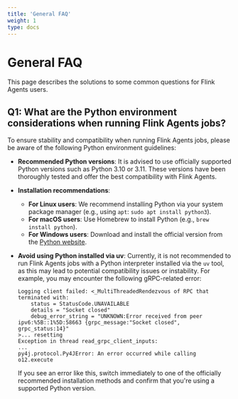 ```yaml
---
title: 'General FAQ'
weight: 1
type: docs
---
```

<!--
Licensed to the Apache Software Foundation (ASF) under one
or more contributor license agreements.  See the NOTICE file
distributed with this work for additional information
regarding copyright ownership.  The ASF licenses this file
to you under the Apache License, Version 2.0 (the
"License"); you may not use this file except in compliance
with the License.  You may obtain a copy of the License at

  http://www.apache.org/licenses/LICENSE-2.0

Unless required by applicable law or agreed to in writing,
software distributed under the License is distributed on an
"AS IS" BASIS, WITHOUT WARRANTIES OR CONDITIONS OF ANY
KIND, either express or implied.  See the License for the
specific language governing permissions and limitations
under the License.
-->
# General FAQ

This page describes the solutions to some common questions for Flink Agents users.

## Q1: What are the Python environment considerations when running Flink Agents jobs?

To ensure stability and compatibility when running Flink Agents jobs, please be aware of the following Python environment guidelines:

- **Recommended Python versions**: It is advised to use officially supported Python versions such as Python 3.10 or 3.11. These versions have been thoroughly tested and offer the best compatibility with Flink Agents.

- **Installation recommendations**:
    - **For Linux users**: We recommend installing Python via your system package manager (e.g., using `apt`: `sudo apt install python3`).
    - **For macOS users**: Use Homebrew to install Python (e.g., `brew install python`).
    - **For Windows users**: Download and install the official version from the [Python website](https://www.python.org/downloads/).

- **Avoid using Python installed via uv**: Currently, it is not recommended to run Flink Agents jobs with a Python interpreter installed via the `uv` tool, as this may lead to potential compatibility issues or instability. For example, you may encounter the following gRPC-related error:

    ```
    Logging client failed: <_MultiThreadedRendezvous of RPC that terminated with:
        status = StatusCode.UNAVAILABLE
        details = "Socket closed"
        debug_error_string = "UNKNOWN:Error received from peer ipv6:%5B::1%5D:58663 {grpc_message:"Socket closed", grpc_status:14}"
    >... resetting
    Exception in thread read_grpc_client_inputs:
    ...
    py4j.protocol.Py4JError: An error occurred while calling o12.execute
    ```

  If you see an error like this, switch immediately to one of the officially recommended installation methods and confirm that you're using a supported Python version.

